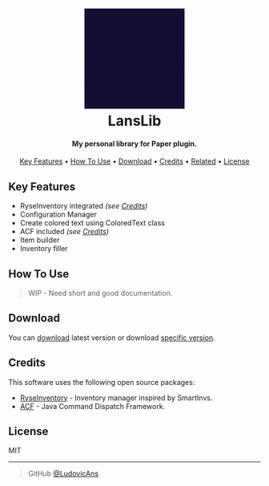 <h1 align="center">
  <a href="https://github.com/LudovicAns/LansLib"><img src="./logo.gif" alt="LansLib Logo" width="200"></a>
  <br>
  LansLib
  <br>
</h1>

<h4 align="center">My personal library for Paper plugin.</h4>


<p align="center">
  <a href="#key-features">Key Features</a> •
  <a href="#how-to-use">How To Use</a> •
  <a href="#download">Download</a> •
  <a href="#credits">Credits</a> •
  <a href="#related">Related</a> •
  <a href="#license">License</a>
</p>

## Key Features

* RyseInventory integrated *(see <a href="#credits">Credits</a>)*
* Configuration Manager
* Create colored text using ColoredText class
* ACF included *(see <a href="#credits">Credits</a>)*
* Item builder 
* Inventory filler

## How To Use

> WIP - Need short and good documentation.

## Download

You can [download](https://github.com/LudovicAns/LansLib/releases/download/v1.5.0/LansLib-1.5.0.jar) latest version or
download [specific version](https://github.com/LudovicAns/LansLib/releases).

## Credits

This software uses the following open source packages:

- [RyseInventory](https://github.com/RyseInventory/RyseInventory) - Inventory manager inspired by SmartInvs.
- [ACF](https://github.com/aikar/commands) - Java Command Dispatch Framework.

## License

MIT

---

> GitHub [@LudovicAns](https://github.com/ludovicans)
